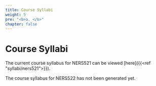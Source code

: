 ```yaml
---
title: Course Syllabi
weight: 5
pre: "<b>a. </b>"
chapter: false
---
```



# Course Syllabi

The current course syllabus for NERS521 can be viewed [here]({{<ref "syllabi/ners521">}}).

The course syllabus for NERS522 has not been generated yet. 
